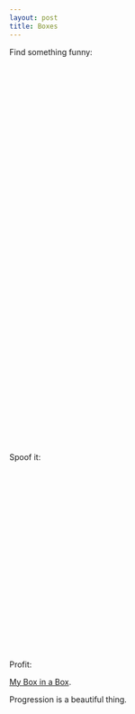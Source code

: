 ```yaml
--- 
layout: post
title: Boxes
---
```

Find something funny:
<object width="425" height="350"><param name="movie" value="http://www.youtube.com/v/1dmVU08zVpA"></param><param name="wmode" value="transparent"></param><embed src="http://www.youtube.com/v/1dmVU08zVpA" type="application/x-shockwave-flash" wmode="transparent" width="425" height="350"></embed></object>

Spoof it:
<object width="425" height="350"><param name="movie" value="http://www.youtube.com/v/3xElIik0Ys0"></param><param name="wmode" value="transparent"></param><embed src="http://www.youtube.com/v/3xElIik0Ys0" type="application/x-shockwave-flash" wmode="transparent" width="425" height="350"></embed></object>

Profit:
<object width="425" height="350"><param name="movie" value="http://www.youtube.com/v/ec3wgEkEdPo"></param><param name="wmode" value="transparent"></param><embed src="http://www.youtube.com/v/ec3wgEkEdPo" type="application/x-shockwave-flash" wmode="transparent" width="425" height="350"></embed></object>

<a href="http://www.myboxinabox.com/">My Box in a Box</a>.</br>

Progression is a beautiful thing.
